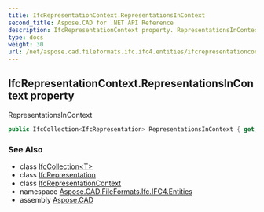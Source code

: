 ```yaml
---
title: IfcRepresentationContext.RepresentationsInContext
second_title: Aspose.CAD for .NET API Reference
description: IfcRepresentationContext property. RepresentationsInContext
type: docs
weight: 30
url: /net/aspose.cad.fileformats.ifc.ifc4.entities/ifcrepresentationcontext/representationsincontext/
---
```

## IfcRepresentationContext.RepresentationsInContext property

RepresentationsInContext

```csharp
public IfcCollection<IfcRepresentation> RepresentationsInContext { get; }
```

### See Also

* class [IfcCollection&lt;T&gt;](../../../aspose.cad.fileformats.ifc/ifccollection-1/)
* class [IfcRepresentation](../../ifcrepresentation/)
* class [IfcRepresentationContext](../)
* namespace [Aspose.CAD.FileFormats.Ifc.IFC4.Entities](../../ifcrepresentationcontext/)
* assembly [Aspose.CAD](../../../)


